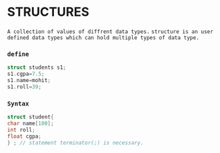 # STRUCTURES
 `A collection of values of diffrent data types.`
 `structure is an user defined data types which can hold multiple types of data type.`
 ### `define`
 ```c
 struct students s1;
 s1.cgpa=7.5;
 s1.name=mohit;
 s1.roll=39;
 ```
 ### `Syntax`
 ```c
 struct student{
 char name[100];
 int roll;
 float cgpa;
 } ; // statement terminator(;) is necessary.
 ```
